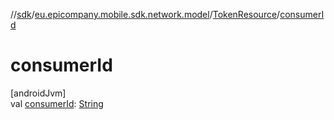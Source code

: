 //[sdk](../../../index.md)/[eu.epicompany.mobile.sdk.network.model](../index.md)/[TokenResource](index.md)/[consumerId](consumer-id.md)

# consumerId

[androidJvm]\
val [consumerId](consumer-id.md): [String](https://kotlinlang.org/api/latest/jvm/stdlib/kotlin/-string/index.html)
